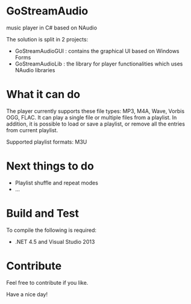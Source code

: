# GoStreamAudio
music player in C# based on NAudio

The solution is split in 2 projects: 
- GoStreamAudioGUI : contains the graphical UI based on Windows Forms
- GoStreamAudioLib : the library for player functionalities which uses NAudio libraries

# What it can do
The player currently supports these file types: MP3, M4A, Wave, Vorbis OGG, FLAC.
It can play a single file or multiple files from a playlist.
In addition, it is possible to load or save a playlist, or remove all the entries from current playlist. 

Supported playlist formats: M3U

# Next things to do
- Playlist shuffle and repeat modes
- ...

# Build and Test
To compile the following is required:
- .NET 4.5 and Visual Studio 2013

# Contribute
Feel free to contribute if you like. 

Have a nice day!
